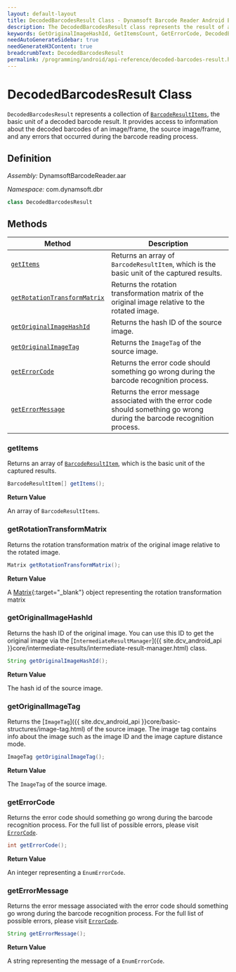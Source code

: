 ```yaml
---
layout: default-layout
title: DecodedBarcodesResult Class - Dynamsoft Barcode Reader Android Edition
description: The DecodedBarcodesResult class represents the result of a barcode reading process. It provides access to information about the decoded barcodes, the source image, and any errors that occurred during the barcode reading process.
keywords: GetOriginalImageHashId, GetItemsCount, GetErrorCode, DecodedBarcodesResult, api reference
needAutoGenerateSidebar: true
needGenerateH3Content: true
breadcrumbText: DecodedBarcodesResult
permalink: /programming/android/api-reference/decoded-barcodes-result.html
---
```


# DecodedBarcodesResult Class

`DecodedBarcodesResult` represents a collection of [`BarcodeResultItems`](barcode-result-item.md), the basic unit of a decoded barcode result. It provides access to information about the decoded barcodes of an image/frame, the source image/frame, and any errors that occurred during the barcode reading process.

## Definition

*Assembly:* DynamsoftBarcodeReader.aar

*Namespace:* com.dynamsoft.dbr

```java
class DecodedBarcodesResult
```

## Methods

| Method | Description |
| ------ | ----------- |
| [`getItems`](#getitems) | Returns an array of `BarcodeResultItem`, which is the basic unit of the captured results. |
| [`getRotationTransformMatrix`](#getrotationtransformmatrix) | Returns the rotation transformation matrix of the original image relative to the rotated image. |
| [`getOriginalImageHashId`](#getoriginalimagehashid) | Returns the hash ID of the source image. |
| [`getOriginalImageTag`](#getoriginalimagetag) | Returns the `ImageTag` of the source image. |
| [`getErrorCode`](#geterrorcode) | Returns the error code should something go wrong during the barcode recognition process. |
| [`getErrorMessage`](#geterrormessage) | Returns the error message associated with the error code should something go wrong during the barcode recognition process. |

### getItems

Returns an array of [`BarcodeResultItem`](barcode-result-item.md), which is the basic unit of the captured results.

```java
BarcodeResultItem[] getItems();
```

**Return Value**

An array of `BarcodeResultItems`.

### getRotationTransformMatrix

Returns the rotation transformation matrix of the original image relative to the rotated image.

```java
Matrix getRotationTransformMatrix();
```

**Return Value**

A [Matrix](https://developer.android.com/reference/android/opengl/Matrix){:target="_blank"} object representing the rotation transformation matrix

### getOriginalImageHashId

Returns the hash ID of the original image. You can use this ID to get the original image via the [`IntermediateResultManager`]({{ site.dcv_android_api }}core/intermediate-results/intermediate-result-manager.html) class.

```java
String getOriginalImageHashId();
```

**Return Value**

The hash id of the source image.

### getOriginalImageTag

Returns the [`ImageTag`]({{ site.dcv_android_api }}core/basic-structures/image-tag.html) of the source image. The image tag contains info about the image such as the image ID and the image capture distance mode.

```java
ImageTag getOriginalImageTag();
```

**Return Value**

The `ImageTag` of the source image.

### getErrorCode

Returns the error code should something go wrong during the barcode recognition process. For the full list of possible errors, please visit [`ErrorCode`]({{site.dcv_enumerations}}core/error-code.html?lang=android).

```java
int getErrorCode();
```

**Return Value**

An integer representing a `EnumErrorCode`.

### getErrorMessage

Returns the error message associated with the error code should something go wrong during the barcode recognition process. For the full list of possible errors, please visit [`ErrorCode`]({{site.dcv_enumerations}}core/error-code.html?lang=android).

```java
String getErrorMessage();
```

**Return Value**

A string representing the message of a `EnumErrorCode`.

